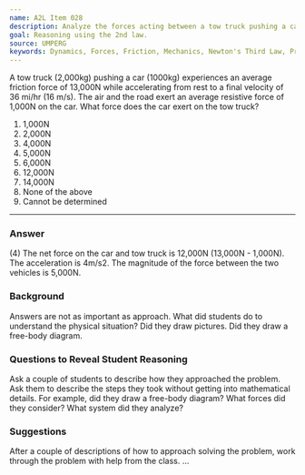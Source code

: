 ```yaml
---
name: A2L Item 028
description: Analyze the forces acting between a tow truck pushing a car.
goal: Reasoning using the 2nd law.
source: UMPERG
keywords: Dynamics, Forces, Friction, Mechanics, Newton's Third Law, Problem Solving
---
```


A tow truck (2,000kg) pushing a car (1000kg) experiences an average
friction force of 13,000N while accelerating from rest to a final
velocity of 36 mi/hr (16 m/s). The air and the road exert an average
resistive force of 1,000N on the car. What force does the car exert on
the tow truck?

1. 1,000N 
2. 2,000N 
3. 4,000N 
4. 5,000N 
5. 6,000N 
6. 12,000N 
7. 14,000N
8. None of the above 
9. Cannot be determined

<hr/>

### Answer

(4) The net force on the car and tow truck is 12,000N (13,000N -
1,000N).  The acceleration is 4m/s2.  The magnitude of the force between
the two vehicles is 5,000N.

### Background

Answers are not as important as approach.  What did students do to
understand the physical situation?  Did they draw pictures.  Did they
draw a free-body diagram.

### Questions to Reveal Student Reasoning

Ask a couple of students to describe how they approached the problem. 
Ask them to describe the steps they took without getting into
mathematical details.  For example, did they draw a free-body diagram?
What forces did they consider?  What system did they analyze?

### Suggestions

After a couple of descriptions of how to approach solving the problem,
work through the problem with help from the class.
...
